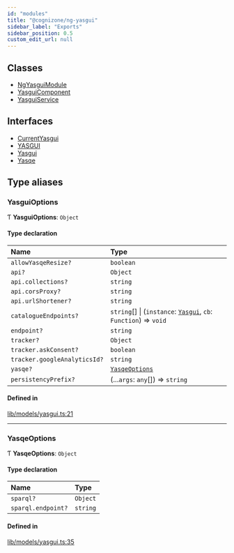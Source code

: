 ```yaml
---
id: "modules"
title: "@cognizone/ng-yasgui"
sidebar_label: "Exports"
sidebar_position: 0.5
custom_edit_url: null
---
```


## Classes

- [NgYasguiModule](classes/NgYasguiModule)
- [YasguiComponent](classes/YasguiComponent)
- [YasguiService](classes/YasguiService)

## Interfaces

- [CurrentYasgui](interfaces/CurrentYasgui)
- [YASGUI](interfaces/YASGUI)
- [Yasgui](interfaces/Yasgui)
- [Yasqe](interfaces/Yasqe)

## Type aliases

### YasguiOptions

Ƭ **YasguiOptions**: `Object`

#### Type declaration

| Name | Type |
| :------ | :------ |
| `allowYasqeResize?` | `boolean` |
| `api?` | `Object` |
| `api.collections?` | `string` |
| `api.corsProxy?` | `string` |
| `api.urlShortener?` | `string` |
| `catalogueEndpoints?` | `string`[] \| (`instance`: [`Yasgui`](interfaces/Yasgui), `cb`: `Function`) => `void` |
| `endpoint?` | `string` |
| `tracker?` | `Object` |
| `tracker.askConsent?` | `boolean` |
| `tracker.googleAnalyticsId?` | `string` |
| `yasqe?` | [`YasqeOptions`](modules#yasqeoptions) |
| `persistencyPrefix?` | (...`args`: `any`[]) => `string` |

#### Defined in

[lib/models/yasgui.ts:21](https://github.com/cognizone/ng-cognizone/blob/0401c67/libs/ng-yasgui/src/lib/models/yasgui.ts#L21)

___

### YasqeOptions

Ƭ **YasqeOptions**: `Object`

#### Type declaration

| Name | Type |
| :------ | :------ |
| `sparql?` | `Object` |
| `sparql.endpoint?` | `string` |

#### Defined in

[lib/models/yasgui.ts:35](https://github.com/cognizone/ng-cognizone/blob/0401c67/libs/ng-yasgui/src/lib/models/yasgui.ts#L35)
